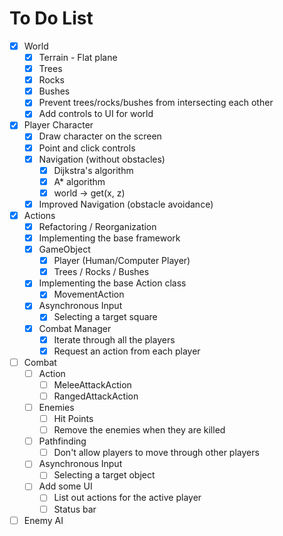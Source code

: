 # To Do List

- [x] World
  - [x] Terrain - Flat plane
  - [x] Trees
  - [x] Rocks
  - [x] Bushes
  - [x] Prevent trees/rocks/bushes from intersecting each other
  - [x] Add controls to UI for world
- [x] Player Character
  - [x] Draw character on the screen
  - [x] Point and click controls
  - [x] Navigation (without obstacles)
    - [x] Dijkstra's algorithm
    - [x] A\* algorithm
    - [x] world -> get(x, z)
  - [x] Improved Navigation (obstacle avoidance)
- [x] Actions
  - [x] Refactoring / Reorganization
  - [x] Implementing the base framework
  - [x] GameObject
    - [x] Player (Human/Computer Player)
    - [x] Trees / Rocks / Bushes
  - [x] Implementing the base Action class
    - [x] MovementAction
  - [x] Asynchronous Input
    - [x] Selecting a target square
  - [x] Combat Manager
    - [x] Iterate through all the players
    - [x] Request an action from each player
- [ ] Combat
  - [ ] Action
    - [ ] MeleeAttackAction
    - [ ] RangedAttackAction
  - [ ] Enemies
    - [ ] Hit Points
    - [ ] Remove the enemies when they are killed
  - [ ] Pathfinding
    - [ ] Don't allow players to move through other players
  - [ ] Asynchronous Input
    - [ ] Selecting a target object
  - [ ] Add some UI
    - [ ] List out actions for the active player
    - [ ] Status bar
- [ ] Enemy AI
